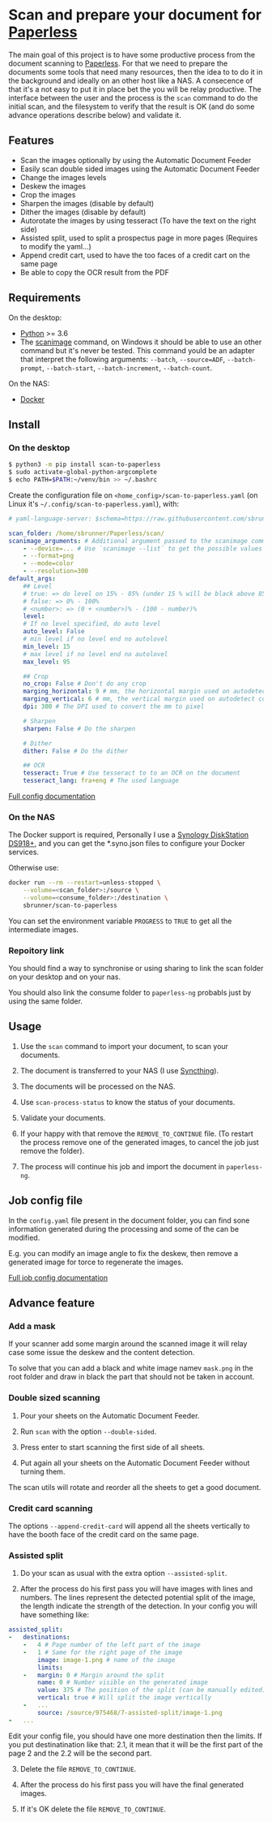 # Scan and prepare your document for [Paperless](https://github.com/jonaswinkler/paperless-ng)

The main goal of this project is to have some productive process from the document scanning to
[Paperless](https://github.com/jonaswinkler/paperless-ng).
For that we need to prepare the documents some tools that need many resources, then the idea to to do it
in the background and ideally on an other host like a NAS.
A consecence of that it's a not easy to put it in place bet the you will be relay productive.
The interface between the user and the process is the `scan` command to do the initial scan, and the filesystem
to verify that the result is OK (and do some advance operations describe below) and validate it.

## Features

-   Scan the images optionally by using the Automatic Document Feeder
-   Easily scan double sided images using the Automatic Document Feeder
-   Change the images levels
-   Deskew the images
-   Crop the images
-   Sharpen the images (disable by default)
-   Dither the images (disable by default)
-   Autorotate the images by using tesseract (To have the text on the right side)
-   Assisted split, used to split a prospectus page in more pages (Requires to modify the yaml...)
-   Append credit cart, used to have the too faces of a credit cart on the same page
-   Be able to copy the OCR result from the PDF

## Requirements

On the desktop:

-   [Python](https://www.python.org/) >= 3.6
-   The [scanimage](http://www.sane-project.org/) command, on Windows it should be able to use an other command
    but it's never be tested.
    This command yould be an adapter that interpret the following arguments:
    `--batch`, `--source=ADF`, `--batch-prompt`, `--batch-start`, `--batch-increment`, `--batch-count`.

On the NAS:

-   [Docker](https://www.docker.com/)

## Install

### On the desktop

```bash
$ python3 -m pip install scan-to-paperless
$ sudo activate-global-python-argcomplete
$ echo PATH=$PATH:~/venv/bin >> ~/.bashrc
```

Create the configuration file on `<home_config>/scan-to-paperless.yaml` (on Linux it's `~/.config/scan-to-paperless.yaml`), with:

```yaml
# yaml-language-server: $schema=https://raw.githubusercontent.com/sbrunner/scan-to-paperless/master/scan_to_paperless/config_schema.json

scan_folder: /home/sbrunner/Paperless/scan/
scanimage_arguments: # Additional argument passed to the scanimage command
    - --device=... # Use `scanimage --list` to get the possible values
    - --format=png
    - --mode=color
    - --resolution=300
default_args:
    ## Level
    # true: => do level on 15% - 85% (under 15 % will be black above 85% will be white)
    # false: => 0% - 100%
    # <number>: => (0 + <number>)% - (100 - number)%
    level:
    # If no level specified, do auto level
    auto_level: False
    # min level if no level end no autolovel
    min_level: 15
    # max level if no level end no autolovel
    max_level: 95

    ## Crop
    no_crop: False # Don't do any crop
    marging_horizontal: 9 # mm, the horizontal margin used on autodetect content
    marging_vertical: 6 # mm, the vertical margin used on autodetect content
    dpi: 300 # The DPI used to convert the mm to pixel

    # Sharpen
    sharpen: False # Do the sharpen

    # Dither
    dither: False # Do the dither

    ## OCR
    tesseract: True # Use tesseract to to an OCR on the document
    tesseract_lang: fra+eng # The used language
```

[Full config documentation](./config.md)

### On the NAS

The Docker support is required, Personally I use a [Synology DiskStation DS918+](https://www.synology.com/products/DS918+),
and you can get the \*.syno.json files to configure your Docker services.

Otherwise use:

```bash
docker run --rm --restart=unless-stopped \
    --volume=<scan_folder>:/source \
    --volume=<consume_folder>:/destination \
    sbrunner/scan-to-paperless
```

You can set the environment variable `PROGRESS` to `TRUE` to get all the intermediate images.

### Repoitory link

You should find a way to synchronise or using sharing to link the scan folder on your desktop and on your nas.

You should also link the consume folder to `paperless-ng` probabls just by using the same folder.

## Usage

1. Use the `scan` command to import your document, to scan your documents.

2. The document is transferred to your NAS (I use [Syncthing](https://syncthing.net/)).

3. The documents will be processed on the NAS.

4. Use `scan-process-status` to know the status of your documents.

5. Validate your documents.

6. If your happy with that remove the `REMOVE_TO_CONTINUE` file.
   (To restart the process remove one of the generated images, to cancel the job just remove the folder).

7. The process will continue his job and import the document in `paperless-ng`.

## Job config file

In the `config.yaml` file present in the document folder, you can find sone information generated during
the processing and some of the can be modified.

E.g. you can modify an image angle to fix the deskew, then remove a generated image for torce to regenerate
the images.

[Full job config documentation](./process.md)

## Advance feature

### Add a mask

If your scanner add some margin around the scanned image it will relay case some issue the deskew and the
content detection.

To solve that you can add a black and white image namev `mask.png` in the root folder and draw in black the
part that should not be taken in account.

### Double sized scanning

1. Pour your sheets on the Automatic Document Feeder.

2. Run `scan` with the option `--double-sided`.

3. Press enter to start scanning the first side of all sheets.

4. Put again all your sheets on the Automatic Document Feeder without turning them.

The scan utils will rotate and reorder all the sheets to get a good document.

### Credit card scanning

The options `--append-credit-card` will append all the sheets vertically to have the booth face of the credit card on the same page.

### Assisted split

1. Do your scan as usual with the extra option `--assisted-split`.

2. After the process do his first pass you will have images with lines and numbers.
   The lines represent the detected potential split of the image, the length indicate the strength of the detection.
   In your config you will have something like:

```yaml
assisted_split:
-   destinations:
    -   4 # Page number of the left part of the image
    -   1 # Same for the right page of the image
        image: image-1.png # name of the image
        limits:
    -   margin: 0 # Margin around the split
        name: 0 # Number visible on the generated image
        value: 375 # The position of the split (can be manually edited)
        vertical: true # Will split the image vertically
    -   ...
        source: /source/975468/7-assisted-split/image-1.png
-   ...

```

Edit your config file, you should have one more destination then the limits.
If you put destinatination like that: 2.1, it mean that it will be the first part of the page 2 and the 2.2 will be the second part.

3. Delete the file `REMOVE_TO_CONTINUE`.

4. After the process do his first pass you will have the final generated images.

5. If it's OK delete the file `REMOVE_TO_CONTINUE`.
